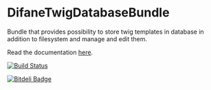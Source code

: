 DifaneTwigDatabaseBundle
========================

Bundle that provides possibility to store twig templates in database in addition to filesystem and manage and edit them.

Read the documentation [here](http://difanetwigdatabasebundle.readthedocs.org/en/latest/index.html).

[![Build Status](https://secure.travis-ci.org/Difane/DifaneTwigDatabaseBundle.png?branch=master)](http://travis-ci.org/Difane/DifaneTwigDatabaseBundle)

[![Bitdeli Badge](https://d2weczhvl823v0.cloudfront.net/Difane/difanetwigdatabasebundle/trend.png)](https://bitdeli.com/free "Bitdeli Badge")

